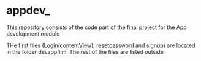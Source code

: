 # appdev_

This repository consists of the code part of the final project for the App development module


THe first files (Login(contentView), resetpassword and signup) are located in the folder devappfilm. The rest of the files are listed outside 
